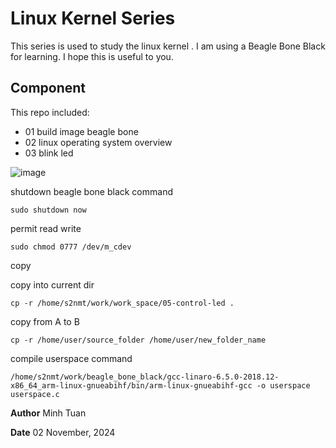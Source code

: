 # Linux Kernel Series

This series is used to study the linux kernel . I am using a Beagle Bone Black for learning. I hope this is useful to you.

## Component
This repo included:

- 01 build image beagle bone
- 02 linux operating system overview
- 03 blink led
  
![image](https://github.com/user-attachments/assets/600cdd96-79cd-4ef5-b3d2-665f28f17e7c)


shutdown beagle bone black command

  	sudo shutdown now

permit read write

  	sudo chmod 0777 /dev/m_cdev

copy

copy into current dir

  	cp -r /home/s2nmt/work/work_space/05-control-led .

copy from A to B

	cp -r /home/user/source_folder /home/user/new_folder_name

compile userspace command

  	/home/s2nmt/work/beagle_bone_black/gcc-linaro-6.5.0-2018.12-x86_64_arm-linux-gnueabihf/bin/arm-linux-gnueabihf-gcc -o userspace userspace.c


**Author** Minh Tuan

 **Date** 02 November, 2024
